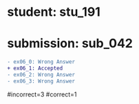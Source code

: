 # student: stu_191
# submission: sub_042

```diff
- ex06_0: Wrong Answer
+ ex06_1: Accepted
- ex06_2: Wrong Answer
- ex06_3: Wrong Answer
```
#incorrect=3
#correct=1
